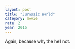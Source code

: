 ```yaml
---
layout: post
title: "Jurassic World"
category: movie
rate: 2
year: 2015
---
```


Again, because why the hell not.
